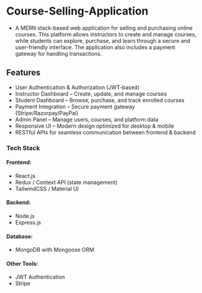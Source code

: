 # Course-Selling-Application

- A MERN stack-based web application for selling and purchasing online courses. This platform allows instructors to create and manage courses, while students can explore, purchase, and learn through a secure and user-friendly interface. The application also includes a payment gateway for handling transactions.


## Features

- User Authentication & Authorization (JWT-based)
- Instructor Dashboard – Create, update, and manage courses
- Student Dashboard – Browse, purchase, and track enrolled courses
- Payment Integration – Secure payment gateway (Stripe/Razorpay/PayPal)
- Admin Panel – Manage users, courses, and platform data
- Responsive UI – Modern design optimized for desktop & mobile
- RESTful APIs for seamless communication between frontend & backend

### Tech Stack

#### Frontend:
- React.js
- Redux / Context API (state management)
- TailwindCSS / Material UI

#### Backend:
- Node.js
- Express.js

#### Database:
- MongoDB with Mongoose ORM

#### Other Tools:
- JWT Authentication
- Stripe 

